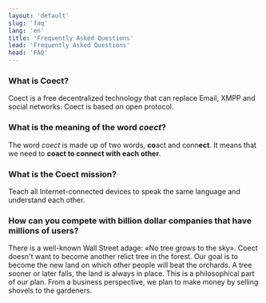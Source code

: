 ```yaml
---
layout: 'default'
slug: 'faq'
lang: 'en'
title: 'Frequently Asked Questions'
lead: 'Frequently Asked Questions'
head: 'FAQ'
---
```


### What is Coect?

Coect is a free decentralized technology that can replace Email, XMPP and
social networks. Coect is based on open protocol.


### What is the meaning of the word _coect_?

The word _coect_ is made up of two words, **co**act and conn**ect**. It means
that we need to **coact to connect with each other**.


### What is the Coect mission?

Teach all Internet-connected devices to speak the same language and understand each other.


### How can you compete with billion dollar companies that have millions of users?

There is a well-known Wall Street adage: &laquo;No tree grows to the sky&raquo;.
Coect doesn't want to become another relict tree in the forest. Our goal is to
become the new land on which other people will beat the orchards. A tree sooner
or later falls, the land is always in place. This is a philosophical part of our
plan. From a business perspective, we plan to make money by selling shovels to
the gardeners.

